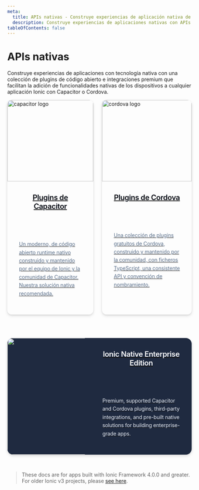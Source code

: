 ```yaml
---
meta:
  title: APIs nativas - Construye experiencias de aplicación nativa de código abierto
  description: Construye experiencias de aplicaciones nativas con APIs nativas de código abierto. Añada fácilmente funcionalidades nativas del dispositivo a cualquier aplicación Ionic con Capacitor o Cordova.
tableOfContents: false
---
```


# APIs nativas

<p class='intro'>Construye experiencias de aplicaciones con tecnología nativa con una colección de plugins de código abierto e integraciones premium que facilitan la adición de funcionalidades nativas de los dispositivos a cualquier aplicación Ionic con Capacitor o Cordova.</p>

<div id="native-enterprise-cards">
  <a href="https://capacitorjs.com/docs/plugins">
    <div class="image-wrapper">
      <img src="/docs/assets/img/native/capacitor@2x.png" width="440" height="222" alt="capacitor logo"/>
    </div>
    <div class="heading-group">
      <header>Plugins de Capacitor</header>
      <p>Un moderno, de código abierto runtime nativo construido y mantenido por el equipo de Ionic y la comunidad de Capacitor. Nuestra solución nativa recomendada.</p>
    </div>
  </a>

  <a href="/docs/native/community">
    <div class="image-wrapper">
      <img src="/docs/assets/img/native/cordova@2x.png" width="440" height="222" alt="cordova logo"/>
    </div>
    <div class="heading-group">
      <header>Plugins de Cordova</header>
      <p>Una colección de plugins gratuitos de Cordova, construido y mantenido por la comunidad, con ficheros TypeScript, una consistente API y convención de nombramiento.</p>
    </div>
  </a>
</div>

<a id="native-enterprise" href="https://ionicframework.com/native"></p> 

<div class="image-wrapper">
  <img src="/docs/assets/img/native/native-enterprise@2x.png" width="476" height="228" />
</div>

<div class="heading-group">
  <header> Ionic Native Enterprise Edition </header> 
  
  <p>
    Premium, supported Capacitor and Cordova plugins, third-party integrations, and pre-built native solutions for building enterprise-grade apps.
  </p>
</div>

<p>
  </a>
</p>

<style scoped>
  #native-enterprise-cards {
    display: flex;

    margin-inline-start: -1.5rem;
    margin-block-start: -1.5rem;
  }

  @media (max-width: 767px) {
    #native-enterprise-cards {
      flex-direction: column;
    }
    #native-enterprise-cards .image-wrapper img {
      max-height: 10rem;
    }
  }

  #native-enterprise-cards > a {
    display: block;
    margin-inline-start: 1.5rem;
    margin-block-start: 1.5rem;

    box-shadow: 0px 2px 4px rgba(0, 0, 0, 0.08), 0px 4px 8px rgba(0, 0, 0, 0.1);
    border-radius: 12px;
    overflow: hidden;

    transition: all 150ms ease;
  }

  #native-enterprise-cards > a:hover,
  #native-enterprise-cards > a:active,
  #native-enterprise-cards > a:focus {
    transform: translateY(-1px);
    box-shadow: 0 0.35em 1.175em rgba(2, 8, 20, 0.1), 0 0.175em 0.5em rgba(2, 8, 20, 0.08);
  }

  #native-enterprise-cards .heading-group {
    padding: 2rem;
  }

  #native-enterprise-cards .image-wrapper > img {
    object-fit: cover;
    width: 100%;
  }

  #native-enterprise-cards header {
    font-weight: 600;
    font-size: 1.25rem;
    line-height: 24px;
    letter-spacing: -0.02em;
    color: #010610;
  }

  #native-enterprise-cards p {
    font-size: .875rem;
    line-height: 160%;
    letter-spacing: -0.01em;
    color: #5B708B;
  }

  #native-enterprise {
    margin-top: 2rem;

    border-radius: 16px;
    overflow: hidden;

    display: flex;
    align-items: center;
    background: #1F2A40;    

    box-shadow: 0px 2px 4px rgba(0, 0, 0, 0.08), 0px 4px 8px rgba(0, 0, 0, 0.1);

    transition: transform 150ms ease, box-shadow 150ms ease;
  }

  @media (max-width: 767px) {
    #native-enterprise {
      flex-direction: column;
    }
    #native-enterprise .image-wrapper img{
      max-height: 10rem;
    }
  }

  #native-enterprise:hover,
  #native-enterprise:active,
  #native-enterprise:focus {
    transform: translateY(-1px);
    box-shadow: 0 0.35em 1.175em rgba(2, 8, 20, 0.1), 0 0.175em 0.5em rgba(2, 8, 20, 0.08);
  }

  #native-enterprise > * {
    flex-basis: 50%;
  }

  #native-enterprise .heading-group {
    padding: 2rem;
    padding-left: 3rem;
  }

  #native-enterprise .image-wrapper {
    align-self: stretch;
    overflow: hidden;
  }
  
  #native-enterprise img {
    height: 100%;
    max-height: 100%;
    object-fit: cover;    
  }

  #native-enterprise header {
    font-weight: 600;
    font-size: 20px;
    line-height: 24px;
    letter-spacing: -0.02em;

    color: #fff;
  }

  #native-enterprise p {
    font-size: 14px;
    line-height: 160%;
    letter-spacing: -0.01em;

    color: #E9EDF3;
  }


</style>

<blockquote>
  <p>
    These docs are for apps built with Ionic Framework 4.0.0 and greater. For older Ionic v3 projects, please <a href="/docs/v3/native">see here</a>.
  </p>
</blockquote>